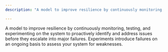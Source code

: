 ```yaml
---
description: "A model to improve resilience by continuously monitoring, testing, and experimenting on the system, to proactively identify and address issues before they escalate into major failures."

---
```

A model to improve resilience by continuously monitoring, testing, and experimenting on the system to proactively identify and address issues before they escalate into major failures. Experiments introduce failures on an ongoing basis to assess your system for weaknesses.
